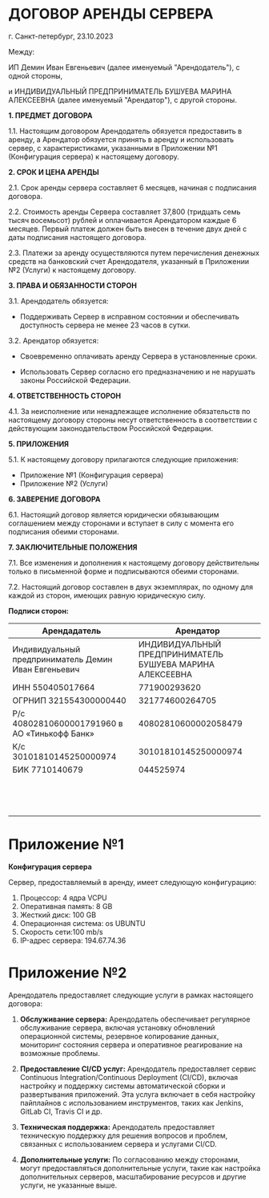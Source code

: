 
# ДОГОВОР АРЕНДЫ СЕРВЕРА 

г. Санкт-петербург, 23.10.2023

Между:

ИП Демин Иван Евгеньевич  (далее именуемый "Арендодатель"), с одной стороны,

и ИНДИВИДУАЛЬНЫЙ ПРЕДПРИНИМАТЕЛЬ БУШУЕВА МАРИНА АЛЕКСЕЕВНА (далее именуемый "Арендатор"), с другой стороны.

**1. ПРЕДМЕТ ДОГОВОРА**

1.1. Настоящим договором Арендодатель обязуется предоставить в аренду, а Арендатор обязуется принять в аренду и использовать сервер, с характеристиками, указанными в Приложении №1 (Конфигурация сервера) к настоящему договору.

**2. СРОК И ЦЕНА АРЕНДЫ**

2.1. Срок аренды сервера составляет 6 месяцев, начиная с подписания договора. 

2.2. Стоимость аренды Сервера составляет 37,800 (тридцать семь тысяч восемьсот) рублей и оплачивается Арендатором каждые 6 месяцев. Первый платеж должен быть внесен в течение двух  дней с даты подписания настоящего договора.

2.3. Платежи за аренду осуществляются путем перечисления денежных средств на банковский счет Арендодателя, указанный в Приложении №2 (Услуги) к настоящему договору.

**3. ПРАВА И ОБЯЗАННОСТИ СТОРОН**

3.1. Арендодатель обязуется:

- Поддерживать Сервер в исправном состоянии и обеспечивать доступность сервера не менее 23 часов в сутки.

3.2. Арендатор обязуется:

- Своевременно оплачивать аренду Сервера в установленные сроки.

- Использовать Сервер согласно его предназначению и не нарушать законы Российской Федерации.

**4. ОТВЕТСТВЕННОСТЬ СТОРОН**

4.1. За неисполнение или ненадлежащее исполнение обязательств по настоящему договору стороны несут ответственность в соответствии с действующим законодательством Российской Федерации.

**5. ПРИЛОЖЕНИЯ**

5.1. К настоящему договору прилагаются следующие приложения:

- Приложение №1 (Конфигурация сервера)
- Приложение №2 (Услуги)

**6. ЗАВЕРЕНИЕ ДОГОВОРА**

6.1. Настоящий договор является юридически обязывающим соглашением между сторонами и вступает в силу с момента его подписания обеими сторонами.

**7. ЗАКЛЮЧИТЕЛЬНЫЕ ПОЛОЖЕНИЯ**

7.1. Все изменения и дополнения к настоящему договору действительны только в письменной форме и подписываются обеими сторонами.

7.2. Настоящий договор составлен в двух экземплярах, по одному для каждой из сторон, имеющих равную юридическую силу.

**Подписи сторон:**


| Арендадатель                                         | Арендатор                                                |
| ---------------------------------------------------- | -------------------------------------------------------- |
| Индивидуальный предприниматель Демин Иван Евгеньевич | ИНДИВИДУАЛЬНЫЙ ПРЕДПРИНИМАТЕЛЬ БУШУЕВА МАРИНА АЛЕКСЕЕВНА |
| ИНН 550405017664                                     |771900293620                                                          |
| ОГРНИП 321554300000440                               |  321774600264705                                                        |
| Р/с 40802810600001791960 в АО «Тинькофф Банк»        |  40802810600002058479                                                        |
| К/с 30101810145250000974                             |   30101810145250000974                                                       |
| БИК 7710140679                                       |      044525974                                                    |
| ㅤㅤㅤㅤㅤㅤㅤㅤㅤㅤㅤㅤㅤㅤㅤㅤㅤㅤㅤㅤㅤㅤㅤㅤㅤㅤㅤㅤㅤㅤㅤㅤㅤㅤㅤㅤㅤㅤㅤㅤㅤㅤ                                                 |     ㅤㅤㅤㅤㅤㅤㅤㅤㅤㅤㅤㅤㅤㅤㅤㅤㅤㅤㅤㅤㅤㅤㅤㅤㅤㅤㅤㅤㅤㅤㅤㅤㅤㅤㅤㅤㅤㅤㅤㅤㅤㅤ|




# Приложение №1
**Конфигурация сервера**

Сервер, предоставляемый в аренду, имеет следующую конфигурацию:

1. Процессор: 4 ядра VCPU
2. Оперативная память: 8 GB
3. Жесткий диск: 100 GB
4. Операционная система: os UBUNTU
5. Скорость сети:100 mb/s 
6. IP-адрес сервера: 194.67.74.36

# Приложение №2


Арендодатель предоставляет следующие услуги в рамках настоящего договора:

1. **Обслуживание сервера:** Арендодатель обеспечивает регулярное обслуживание сервера, включая установку обновлений операционной системы, резервное копирование данных, мониторинг состояния сервера и оперативное реагирование на возможные проблемы.

2. **Предоставление CI/CD услуг:** Арендодатель предоставляет сервис Continuous Integration/Continuous Deployment (CI/CD), включая настройку и поддержку системы автоматической сборки и развертывания приложений. Эта услуга включает в себя настройку пайплайнов с использованием инструментов, таких как Jenkins, GitLab CI, Travis CI и др.

3. **Техническая поддержка:** Арендодатель предоставляет техническую поддержку для решения вопросов и проблем, связанных с использованием сервера и услугами CI/CD. 

4. **Дополнительные услуги:** По согласованию между сторонами, могут предоставляться дополнительные услуги, такие как настройка дополнительных серверов, масштабирование ресурсов и другие услуги, не указанные выше.

